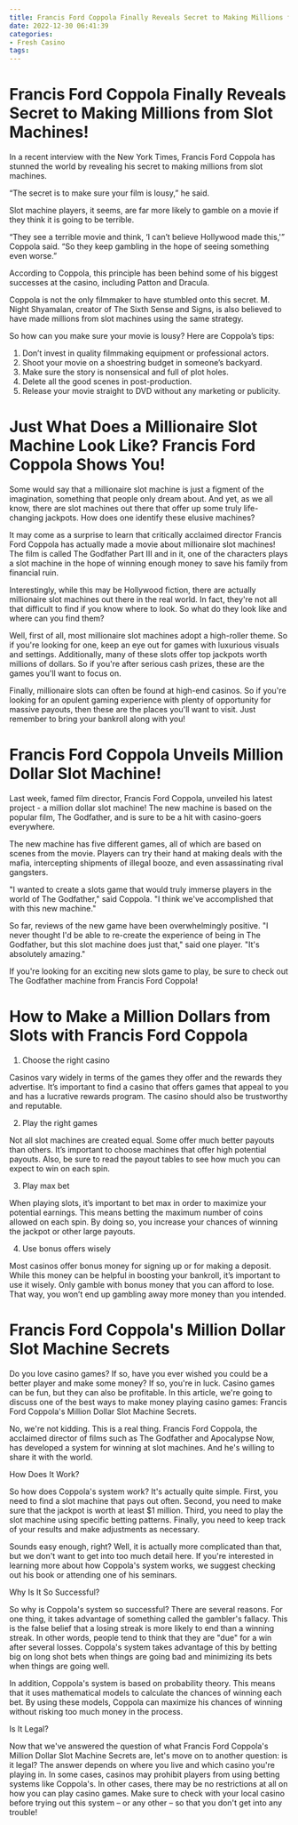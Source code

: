 ```yaml
---
title: Francis Ford Coppola Finally Reveals Secret to Making Millions from Slot Machines!
date: 2022-12-30 06:41:39
categories:
- Fresh Casino
tags:
---
```



#  Francis Ford Coppola Finally Reveals Secret to Making Millions from Slot Machines!

In a recent interview with the New York Times, Francis Ford Coppola has stunned the world by revealing his secret to making millions from slot machines.

“The secret is to make sure your film is lousy,” he said.

Slot machine players, it seems, are far more likely to gamble on a movie if they think it is going to be terrible.

“They see a terrible movie and think, ‘I can’t believe Hollywood made this,'” Coppola said. “So they keep gambling in the hope of seeing something even worse.”

According to Coppola, this principle has been behind some of his biggest successes at the casino, including Patton and Dracula.

Coppola is not the only filmmaker to have stumbled onto this secret. M. Night Shyamalan, creator of The Sixth Sense and Signs, is also believed to have made millions from slot machines using the same strategy.

So how can you make sure your movie is lousy? Here are Coppola’s tips:

1) Don’t invest in quality filmmaking equipment or professional actors.
2) Shoot your movie on a shoestring budget in someone’s backyard. 
3) Make sure the story is nonsensical and full of plot holes. 
4) Delete all the good scenes in post-production. 
5) Release your movie straight to DVD without any marketing or publicity.

#  Just What Does a Millionaire Slot Machine Look Like? Francis Ford Coppola Shows You!

Some would say that a millionaire slot machine is just a figment of the imagination, something that people only dream about. And yet, as we all know, there are slot machines out there that offer up some truly life-changing jackpots. How does one identify these elusive machines?

It may come as a surprise to learn that critically acclaimed director Francis Ford Coppola has actually made a movie about millionaire slot machines! The film is called The Godfather Part III and in it, one of the characters plays a slot machine in the hope of winning enough money to save his family from financial ruin.

Interestingly, while this may be Hollywood fiction, there are actually millionaire slot machines out there in the real world. In fact, they're not all that difficult to find if you know where to look. So what do they look like and where can you find them?

Well, first of all, most millionaire slot machines adopt a high-roller theme. So if you're looking for one, keep an eye out for games with luxurious visuals and settings. Additionally, many of these slots offer top jackpots worth millions of dollars. So if you're after serious cash prizes, these are the games you'll want to focus on.

Finally, millionaire slots can often be found at high-end casinos. So if you're looking for an opulent gaming experience with plenty of opportunity for massive payouts, then these are the places you'll want to visit. Just remember to bring your bankroll along with you!

#  Francis Ford Coppola Unveils Million Dollar Slot Machine!

Last week, famed film director, Francis Ford Coppola, unveiled his latest project - a million dollar slot machine! The new machine is based on the popular film, The Godfather, and is sure to be a hit with casino-goers everywhere.

The new machine has five different games, all of which are based on scenes from the movie. Players can try their hand at making deals with the mafia, intercepting shipments of illegal booze, and even assassinating rival gangsters.

"I wanted to create a slots game that would truly immerse players in the world of The Godfather," said Coppola. "I think we've accomplished that with this new machine."

So far, reviews of the new game have been overwhelmingly positive. "I never thought I'd be able to re-create the experience of being in The Godfather, but this slot machine does just that," said one player. "It's absolutely amazing."

If you're looking for an exciting new slots game to play, be sure to check out The Godfather machine from Francis Ford Coppola!

#  How to Make a Million Dollars from Slots with Francis Ford Coppola

1. Choose the right casino

Casinos vary widely in terms of the games they offer and the rewards they advertise. It’s important to find a casino that offers games that appeal to you and has a lucrative rewards program. The casino should also be trustworthy and reputable.

2. Play the right games

Not all slot machines are created equal. Some offer much better payouts than others. It’s important to choose machines that offer high potential payouts. Also, be sure to read the payout tables to see how much you can expect to win on each spin.

3. Play max bet

When playing slots, it’s important to bet max in order to maximize your potential earnings. This means betting the maximum number of coins allowed on each spin. By doing so, you increase your chances of winning the jackpot or other large payouts.

4. Use bonus offers wisely

Most casinos offer bonus money for signing up or for making a deposit. While this money can be helpful in boosting your bankroll, it’s important to use it wisely. Only gamble with bonus money that you can afford to lose. That way, you won’t end up gambling away more money than you intended.

#  Francis Ford Coppola's Million Dollar Slot Machine Secrets

Do you love casino games? If so, have you ever wished you could be a better player and make some money? If so, you're in luck. Casino games can be fun, but they can also be profitable. In this article, we're going to discuss one of the best ways to make money playing casino games: Francis Ford Coppola's Million Dollar Slot Machine Secrets.

No, we're not kidding. This is a real thing. Francis Ford Coppola, the acclaimed director of films such as The Godfather and Apocalypse Now, has developed a system for winning at slot machines. And he's willing to share it with the world.

How Does It Work?

So how does Coppola's system work? It's actually quite simple. First, you need to find a slot machine that pays out often. Second, you need to make sure that the jackpot is worth at least $1 million. Third, you need to play the slot machine using specific betting patterns. Finally, you need to keep track of your results and make adjustments as necessary.

Sounds easy enough, right? Well, it is actually more complicated than that, but we don't want to get into too much detail here. If you're interested in learning more about how Coppola's system works, we suggest checking out his book or attending one of his seminars.

Why Is It So Successful?

So why is Coppola's system so successful? There are several reasons. For one thing, it takes advantage of something called the gambler's fallacy. This is the false belief that a losing streak is more likely to end than a winning streak. In other words, people tend to think that they are "due" for a win after several losses. Coppola's system takes advantage of this by betting big on long shot bets when things are going bad and minimizing its bets when things are going well.

In addition, Coppola's system is based on probability theory. This means that it uses mathematical models to calculate the chances of winning each bet. By using these models, Coppola can maximize his chances of winning without risking too much money in the process.

Is It Legal?

Now that we've answered the question of what Francis Ford Coppola's Million Dollar Slot Machine Secrets are, let's move on to another question: is it legal? The answer depends on where you live and which casino you're playing in. In some cases, casinos may prohibit players from using betting systems like Coppola's. In other cases, there may be no restrictions at all on how you can play casino games. Make sure to check with your local casino before trying out this system – or any other – so that you don't get into any trouble!